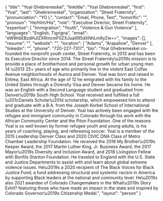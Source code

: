 {
  "title": "Yoal Ghebremeskel",
  "linktitle": "Yoal Ghebremeskel",
  "first": "Yoal",
  "last": "Ghebremeskel",
  "organization": "Street Fraternity",
  "pronunciation": "YO L",
  "contact": "Email, Phone, Text",
  "honorific": "",
  "pronoun": "He/Him/His",
  "role": "Executive Director, Street Fraternity",
  "expertise": [
    "Immigration",
    "Youth",
    "Violence & Gun Violence"
  ],
  "languages": "English, Tigrigna",
  "email": "eW9hbEBzdHJlZXRmcmF0ZXJuaXR5dXNhLm9yZw==",
  "images": [],
  "resume": "",
  "website": "",
  "location": [
    "Adams",
    "Arapahoe",
    "Denver"
  ],
  "linkedin": "",
  "phone": "720-227-7317",
  "bio": "Yoal Ghebremeskel co-founded the nonprofit youth center, Street Fraternity, in 2013 and has been its Executive Director since 2014. The Street Fraternity\u2019s mission is to provide a place of brotherhood and personal growth for urban young men 14 \u2013 25+ years of age who primarily live in the violent East Colfax Avenue neighborhoods of Aurora and Denver. Yoal was born and raised in Eritrea, East Africa. At the age of 12 he emigrated with his family to the United States through a Diversity Visa and Denver became his home. He was an English with a Second Language student and graduated from Denver\u2019s South High School. Yoal received and fulfilled a full \u201cDaniels Scholar\u201d scholarship, which empowered him to attend and graduate with a B.A. from the Joseph Korbel School of International Studies at the University of Denver. Yoal has actively been engaged with the refugee and immigrant community in Colorado through his work with the African Community Center and the Piton Foundation. One of the reasons Yoal is so well known by former refugee youth and young adults, is his years of coaching, playing, and refereeing soccer. Yoal is a member of the 2015 Leadership Denver Class and 2020 CIVIC DNA Class of Metro Chamber Leadership Foundation. He received the 2016 My Brother\u2019s Keeper Award, the 2017 Martin Luther King, Jr. Business Award, the 2017 Mayor\u2019s Diversity and Inclusion Award, and 2018 Livingston Fellow with Bonfils Stanton Foundation. He traveled to England with the U.S. State and Justice Departments to assist with and learn about global extreme violence issues. He\u2019s a 2020 recipient of The Black Voices for Black Justice Fund; a fund addressing structural and systemic racism in America by supporting Black leaders at the national and community level. He\u2019s also 2021 awardee of Colorado Changemakers in the What\u2019s Story Exhit? featuring those who have made an impact in the state and inspired by Colorado Governor\u2019s Citizenship Medal.",
  "layout": "person"
}
